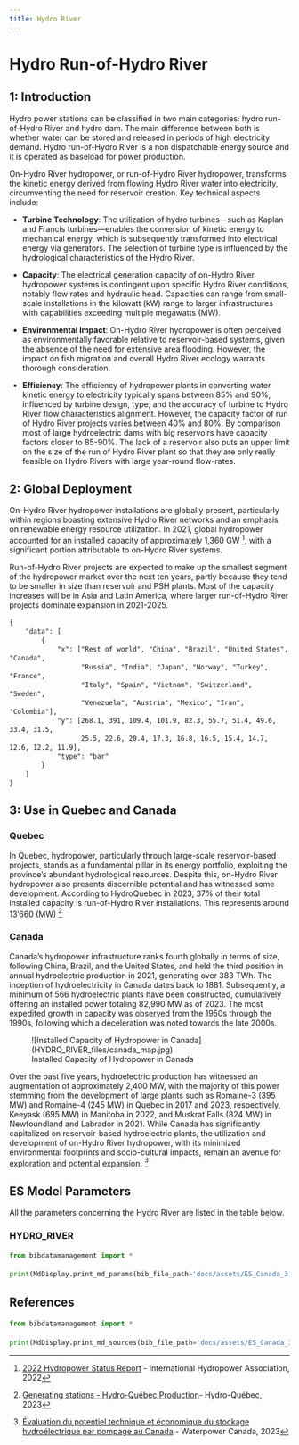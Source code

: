 ```yaml
---
title: Hydro River
---
```


# Hydro Run-of-Hydro River

## 1: Introduction

Hydro power stations can be classified in two main categories: hydro
run-of-Hydro River and hydro dam. The main difference between both is
whether water can be stored and released in periods of high electricity
demand. Hydro run-of-Hydro River is a non dispatchable energy source and
it is operated as baseload for power production.

On-Hydro River hydropower, or run-of-Hydro River hydropower, transforms
the kinetic energy derived from flowing Hydro River water into
electricity, circumventing the need for reservoir creation. Key
technical aspects include:

- **Turbine Technology**: The utilization of hydro turbines—such as
  Kaplan and Francis turbines—enables the conversion of kinetic energy
  to mechanical energy, which is subsequently transformed into
  electrical energy via generators. The selection of turbine type is
  influenced by the hydrological characteristics of the Hydro River.

- **Capacity**: The electrical generation capacity of on-Hydro River
  hydropower systems is contingent upon specific Hydro River
  conditions, notably flow rates and hydraulic head. Capacities can
  range from small-scale installations in the kilowatt (kW) range to
  larger infrastructures with capabilities exceeding multiple
  megawatts (MW).

- **Environmental Impact**: On-Hydro River hydropower is often
  perceived as environmentally favorable relative to reservoir-based
  systems, given the absence of the need for extensive area flooding.
  However, the impact on fish migration and overall Hydro River
  ecology warrants thorough consideration.

- **Efficiency**: The efficiency of hydropower plants in converting
  water kinetic energy to electricity typically spans between 85% and
  90%, influenced by turbine design, type, and the accuracy of turbine
  to Hydro River flow characteristics alignment. However, the capacity
  factor of run of Hydro River projects varies between 40% and 80%. By
  comparison most of large hydroelectric dams with big reservoirs have
  capacity factors closer to 85-90%. The lack of a reservoir also puts
  an upper limit on the size of the run of Hydro River plant so that
  they are only really feasible on Hydro Rivers with large year-round
  flow-rates.

## 2: Global Deployment

On-Hydro River hydropower installations are globally present,
particularly within regions boasting extensive Hydro River networks and
an emphasis on renewable energy resource utilization. In 2021, global
hydropower accounted for an installed capacity of approximately 1,360 GW
[^1], with a significant portion attributable to on-Hydro River systems.

Run-of-Hydro River projects are expected to make up the smallest segment
of the hydropower market over the next ten years, partly because they
tend to be smaller in size than reservoir and PSH plants. Most of the
capacity increases will be in Asia and Latin America, where larger
run-of-Hydro River projects dominate expansion in 2021-2025.

```plotly
{
    "data": [
        {
            "x": ["Rest of world", "China", "Brazil", "United States", "Canada",
                  "Russia", "India", "Japan", "Norway", "Turkey", "France",
                  "Italy", "Spain", "Vietnam", "Switzerland", "Sweden",
                  "Venezuela", "Austria", "Mexico", "Iran", "Colombia"],
            "y": [268.1, 391, 109.4, 101.9, 82.3, 55.7, 51.4, 49.6, 33.4, 31.5,
                  25.5, 22.6, 20.4, 17.3, 16.8, 16.5, 15.4, 14.7, 12.6, 12.2, 11.9],
            "type": "bar"
        }
    ]
}
```

## 3: Use in Quebec and Canada

### Quebec

In Quebec, hydropower, particularly through large-scale reservoir-based
projects, stands as a fundamental pillar in its energy portfolio,
exploiting the province’s abundant hydrological resources. Despite this,
on-Hydro River hydropower also presents discernible potential and has
witnessed some development. According to HydroQuebec in 2023, 37% of
their total installed capacity is run-of-Hydro River installations. This
represents around 13’660 (MW) [^3]

### Canada

Canada’s hydropower infrastructure ranks fourth globally in terms of
size, following China, Brazil, and the United States, and held the third
position in annual hydroelectric production in 2021, generating over 383
TWh. The inception of hydroelectricity in Canada dates back to 1881.
Subsequently, a minimum of 566 hydroelectric plants have been
constructed, cumulatively offering an installed power totaling 82,990 MW
as of 2023. The most expedited growth in capacity was observed from the
1950s through the 1990s, following which a deceleration was noted
towards the late 2000s.

<figure markdown="span">
![Installed Capacity of Hydropower in Canada](HYDRO_RIVER_files/canada_map.jpg)
  <figcaption>Installed Capacity of Hydropower in Canada</figcaption>
</figure>


Over the past five years, hydroelectric production has witnessed an
augmentation of approximately 2,400 MW, with the majority of this power
stemming from the development of large plants such as Romaine-3 (395 MW)
and Romaine-4 (245 MW) in Quebec in 2017 and 2023, respectively, Keeyask
(695 MW) in Manitoba in 2022, and Muskrat Falls (824 MW) in Newfoundland
and Labrador in 2021. While Canada has significantly capitalized on
reservoir-based hydroelectric plants, the utilization and development of
on-Hydro River hydropower, with its minimized environmental footprints
and socio-cultural impacts, remain an avenue for exploration and
potential expansion. [^4]

## ES Model Parameters

All the parameters concerning the Hydro River are listed in the table
below.

### HYDRO_RIVER

```python exec="on"
from bibdatamanagement import *

print(MdDisplay.print_md_params(bib_file_path='docs/assets/ES_Canada_3.bib',filter_entry='HYDRO_RIVER'))
```

## References

```python exec="on"
from bibdatamanagement import *

print(MdDisplay.print_md_sources(bib_file_path='docs/assets/ES_Canada_3.bib',filter_entry='HYDRO_RIVER'))
```

[^1]:  [2022 Hydropower Status Report](https://www.hydropower.org/resources/publications) - International Hydropower
Association, 2022
[^2]:  [Run of River Power - Energy BC.](http://www.energybc.ca/runofriver.html), 2017
[^3]:  [Generating stations - Hydro-Québec Production](https://www.hydroquebec.com/generation/generating-stations.html)-
Hydro-Québec, 2023
[^4]:  [Évaluation du potentiel technique et économique du stockage hydroélectrique par pompage au Canada](https://waterpowercanada.ca/fr/ressources/stockagehydroelectriqueparpompageaucanada) -
Waterpower Canada, 2023
